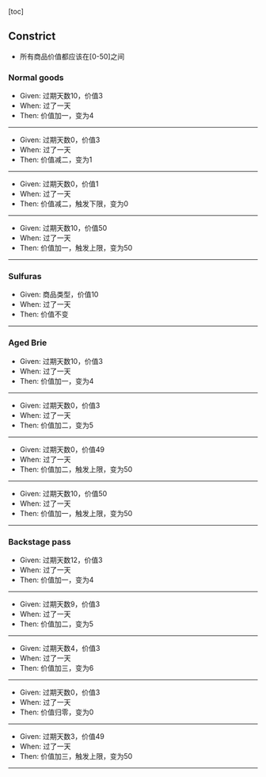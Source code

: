 [toc]

## Constrict
- 所有商品价值都应该在[0-50]之间

### Normal goods
- Given: 过期天数10，价值3
- When: 过了一天
- Then: 价值加一，变为4

--------

- Given: 过期天数0，价值3
- When: 过了一天
- Then: 价值减二，变为1

--------

- Given: 过期天数0，价值1
- When: 过了一天
- Then: 价值减二，触发下限，变为0

--------

- Given: 过期天数10，价值50
- When: 过了一天
- Then: 价值加一，触发上限，变为50

--------
### Sulfuras
- Given: 商品类型，价值10
- When: 过了一天
- Then: 价值不变

--------
### Aged Brie
- Given: 过期天数10，价值3
- When: 过了一天
- Then: 价值加一，变为4

--------

- Given: 过期天数0，价值3
- When: 过了一天
- Then: 价值加二，变为5

--------

- Given: 过期天数0，价值49
- When: 过了一天
- Then: 价值加二，触发上限，变为50

--------

- Given: 过期天数10，价值50
- When: 过了一天
- Then: 价值加一，触发上限，变为50

--------

### Backstage pass
- Given: 过期天数12，价值3
- When: 过了一天
- Then: 价值加一，变为4

--------

- Given: 过期天数9，价值3
- When: 过了一天
- Then: 价值加二，变为5

--------

- Given: 过期天数4，价值3
- When: 过了一天
- Then: 价值加三，变为6

--------

- Given: 过期天数0，价值3
- When: 过了一天
- Then: 价值归零，变为0

--------

- Given: 过期天数3，价值49
- When: 过了一天
- Then: 价值加三，触发上限，变为50

--------
